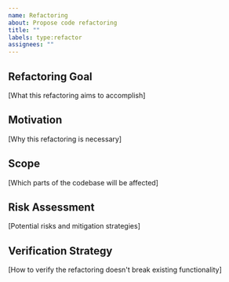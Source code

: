 ```yaml
---
name: Refactoring
about: Propose code refactoring
title: ""
labels: type:refactor
assignees: ""
---
```


## Refactoring Goal

[What this refactoring aims to accomplish]

## Motivation

[Why this refactoring is necessary]

## Scope

[Which parts of the codebase will be affected]

## Risk Assessment

[Potential risks and mitigation strategies]

## Verification Strategy

[How to verify the refactoring doesn't break existing functionality]
